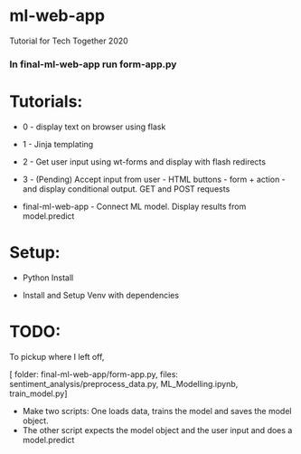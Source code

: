 # ml-web-app
Tutorial for Tech Together 2020


### In final-ml-web-app run form-app.py


# Tutorials:

* 0 - display text on browser using flask


* 1 - Jinja templating 


* 2 - Get user input using wt-forms and display with flash redirects


* 3 - (Pending) Accept input from user - HTML buttons -  form + action - and display conditional output.  GET and POST requests


* final-ml-web-app - Connect ML model. Display results from model.predict 



# Setup: 

- Python Install

- Install and Setup Venv with dependencies



# TODO:

To pickup where I left off, 

[ folder: final-ml-web-app/form-app.py, files: sentiment_analysis/preprocess_data.py, ML_Modelling.ipynb, train_model.py]
 - Make two scripts: One loads data, trains the model and saves the model object.
 - The other script expects the model object and the user input and does a model.predict 





